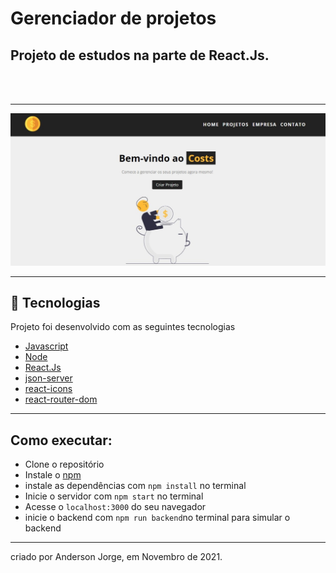 # Gerenciador de projetos 
## Projeto de estudos na parte de React.Js.

<br>
<br>

---
<img src="./src/img/imagem_exemplo.jpeg" />

---
## 🌟 Tecnologias 

Projeto foi desenvolvido com as seguintes tecnologias

- [Javascript](https://developer.mozilla.org/pt-BR/)
- [Node](https://nodejs.org/en/)
- [React.Js](https://pt-br.reactjs.org/)
- [json-server](https://www.npmjs.com/package/json-server)
- [react-icons](https://react-icons.github.io/react-icons/)
- [react-router-dom](https://reactrouter.com/web/guides/quick-start)

---
## Como executar:

- Clone o repositório
- Instale o [npm](https://docs.npmjs.com/downloading-and-installing-node-js-and-npm)
- instale as dependências com `npm install` no terminal
- Inicie o servidor com `npm start` no terminal
- Acesse o  `localhost:3000` do seu navegador
- inicie o backend com `npm run backend`no terminal para simular o backend 

---


criado por Anderson Jorge,  em Novembro de 2021.
